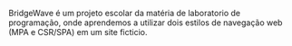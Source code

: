 BridgeWave é um projeto escolar da matéria de laboratorio de programação, onde aprendemos a utilizar dois estilos de navegação web (MPA e CSR/SPA) em um site ficticio.
